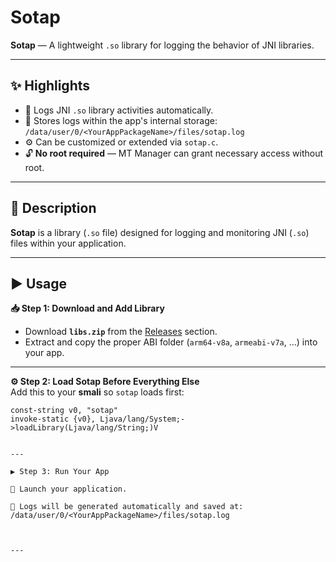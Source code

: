 # Sotap

**Sotap** — A lightweight `.so` library for logging the behavior of JNI libraries.

---

## ✨ Highlights
- 📝 Logs JNI `.so` library activities automatically.
- 📂 Stores logs within the app's internal storage:  
  `/data/user/0/<YourAppPackageName>/files/sotap.log`
- ⚙️ Can be customized or extended via `sotap.c`.
- 🔓 **No root required** — MT Manager can grant necessary access without root.

---

## 📄 Description
**Sotap** is a library (`.so` file) designed for logging and monitoring JNI (`.so`) files within your application.

---

## ▶️ Usage

**📥 Step 1: Download and Add Library**  
- Download **`libs.zip`** from the [Releases](../../releases) section.  
- Extract and copy the proper ABI folder (`arm64-v8a`, `armeabi-v7a`, …) into your app.

---

**⚙️ Step 2: Load Sotap Before Everything Else**  
Add this to your **smali** so `sotap` loads first:
```smali
const-string v0, "sotap"
invoke-static {v0}, Ljava/lang/System;->loadLibrary(Ljava/lang/String;)V


---

▶️ Step 3: Run Your App

🚀 Launch your application.

📝 Logs will be generated automatically and saved at:
/data/user/0/<YourAppPackageName>/files/sotap.log



---
